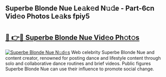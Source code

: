 ## Superbe Blonde Nue Le𝚊k𝚎d N𝚞𝚍e - Part-6cn Vid𝚎o Photos Le𝚊ks fpiy5

# <h2><a href="http://fba09u.evod.top/?m=Superbe+Blonde+Nue">🔗 👉🔴 Superbe Blonde Nue Vid𝚎o Ph𝚘t𝚘s</a></h2>

[![Superbe Blonde Nue N𝚞d𝚎s](https://i.imgur.com/8V9OHl7.gif)](http://fba09u.evod.top/?m=Superbe+Blonde+Nue)
Web celebrity Superbe Blonde Nue and content creator, renowned for posting dance and lifestyle content through solo and collaborative dance routines and brief videos. Public figures Superbe Blonde Nue can use their influence to promote social change. 
